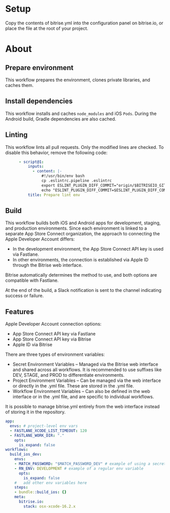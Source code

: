 # Setup

Copy the contents of bitrise.yml into the configuration panel on bitrise.io, or place the file at the root of your project.

# About 

## Prepare environment

This workflow prepares the environment, clones private libraries, and caches them.

## Install dependencies

This workflow installs and caches `node_modules` and iOS `Pods`. During the Android build, Gradle dependencies are also cached.

## Linting

This workflow lints all pull requests. Only the modified lines are checked.
To disable this behavior, remove the following code:

```yaml
      - script@1:
          inputs:
            - content: |-
                #!/usr/bin/env bash
                cp .eslintrc.pipeline .eslintrc
                export ESLINT_PLUGIN_DIFF_COMMIT="origin/$BITRISEIO_GIT_BRANCH_DEST"
                echo "ESLINT_PLUGIN_DIFF_COMMIT=$ESLINT_PLUGIN_DIFF_COMMIT"
          title: Prepare lint env
```

## Build

This workflow builds both iOS and Android apps for development, staging, and production environments.
Since each environment is linked to a separate App Store Connect organization, the approach to connecting the Apple Developer Account differs:
- In the development environment, the App Store Connect API key is used via Fastlane.
- In other environments, the connection is established via Apple ID through the Bitrise web interface.

Bitrise automatically determines the method to use, and both options are compatible with Fastlane.

At the end of the build, a Slack notification is sent to the channel indicating success or failure.

## Features

Apple Developer Account connection options:
- App Store Connect API key via Fastlane
- App Store Connect API key via Bitrise
- Apple ID via Bitrise

There are three types of environment variables:
- Secret Environment Variables – Managed via the Bitrise web interface and shared across all workflows. It is recommended to use suffixes like DEV, STAGE, and PROD to differentiate environments.
- Project Environment Variables – Can be managed via the web interface or directly in the .yml file. These are stored in the .yml file.
- Workflow Environment Variables – Can also be defined in the web interface or in the .yml file, and are specific to individual workflows.

It is possible to manage bitrise.yml entirely from the web interface instead of storing it in the repository.

```yaml
app:
  envs: # project-level env vars
  - FASTLANE_XCODE_LIST_TIMEOUT: 120
  - FASTLANE_WORK_DIR: "."
    opts:
      is_expand: false
workflows:
  build_ios_dev:
    envs:
    - MATCH_PASSWORD: "$MATCH_PASSWORD_DEV" # example of using a secret env variable
    - RN_ENV: DEVELOPMENT # example of a regular env variable
      opts:
        is_expand: false
    #   add other env variables here
    steps:
    - bundle::build_ios: {}
    meta:
      bitrise.io:
        stack: osx-xcode-16.2.x
```
